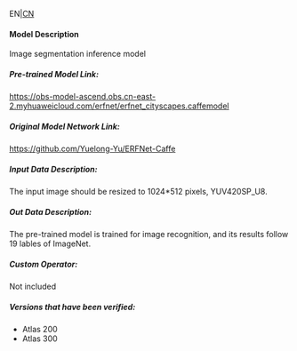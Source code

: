 EN|[CN](README.osc.md)
#### Model Description

Image segmentation inference model

##### Pre-trained Model Link:
https://obs-model-ascend.obs.cn-east-2.myhuaweicloud.com/erfnet/erfnet_cityscapes.caffemodel


##### Original Model Network Link:
https://github.com/Yuelong-Yu/ERFNet-Caffe

##### Input Data Description:

The input image should be resized to 1024*512 pixels,  YUV420SP_U8.

##### Out Data Description:

The pre-trained model is trained for image recognition, and its results follow 19 lables of ImageNet.

##### Custom Operator:

Not included

##### Versions that have been verified: 

- Atlas 200
- Atlas 300

